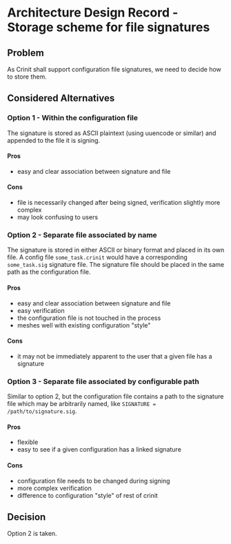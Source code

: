# Architecture Design Record - Storage scheme for file signatures

## Problem

As Crinit shall support configuration file signatures, we need to decide how to store them.

## Considered Alternatives

### Option 1 - Within the configuration file

The signature is stored as ASCII plaintext (using uuencode or similar) and appended to the file it is signing.

#### Pros

* easy and clear association between signature and file

#### Cons

* file is necessarily changed after being signed, verification slightly more complex
* may look confusing to users

### Option 2 - Separate file associated by name

The signature is stored in either ASCII or binary format and placed in its own file. A config file `some_task.crinit`
would have a corresponding `some_task.sig` signature file. The signature file should be placed in the same path as the
configuration file.

#### Pros

* easy and clear association between signature and file
* easy verification
* the configuration file is not touched in the process
* meshes well with existing configuration "style"

#### Cons

* it may not be immediately apparent to the user that a given file has a signature

### Option 3 - Separate file associated by configurable path

Similar to option 2, but the configuration file contains a path to the signature file which may be arbitrarily named,
like `SIGNATURE = /path/to/signature.sig`.

#### Pros

* flexible
* easy to see if a given configuration has a linked signature

#### Cons

* configuration file needs to be changed during signing
* more complex verification
* difference to configuration "style" of rest of crinit

## Decision

Option 2 is taken.

